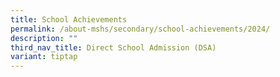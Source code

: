 ```yaml
---
title: School Achievements
permalink: /about-mshs/secondary/school-achievements/2024/
description: ""
third_nav_title: Direct School Admission (DSA)
variant: tiptap
---
```

